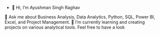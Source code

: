 - 👋 Hi, I’m Ayushman Singh Raghav

💬 Ask me about Business Analysis, Data Analytics, Python, SQL, Power BI, Excel, and Project Management.
🌱 I’m currently learning and creating projects on various analytical tools.
Feel free to have a look 
<!---
Ayushman-Raghav/Ayushman-Raghav is a ✨ special ✨ repository because its `README.md` (this file) appears on your GitHub profile.
You can click the Preview link to take a look at your changes.
--->
